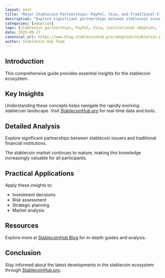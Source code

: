 ```yaml
---
layout: post
title: "Major Stablecoin Partnerships: PayPal, Visa, and Traditional Finance"
description: "Explore significant partnerships between stablecoin issuers and traditional financial institutions."
categories: [adoption]
tags: [stablecoin partnerships, PayPal, Visa, institutional adoption, TradFi]
date: 2025-09-27
canonical_url: https://www.blog.stablecoinhub.pro/adoption/stablecoin-partnerships/
author: StableCoin Hub Team
---
```


## Introduction

This comprehensive guide provides essential insights for the stablecoin ecosystem.

## Key Insights

Understanding these concepts helps navigate the rapidly evolving stablecoin landscape. Visit [StablecoinHub.pro](https://www.stablecoinhub.pro) for real-time data and tools.

## Detailed Analysis

Explore significant partnerships between stablecoin issuers and traditional financial institutions.

The stablecoin market continues to mature, making this knowledge increasingly valuable for all participants.

## Practical Applications

Apply these insights to:
- Investment decisions
- Risk assessment
- Strategic planning
- Market analysis

## Resources

Explore more at [StablecoinHub Blog](https://www.blog.stablecoinhub.pro) for in-depth guides and analysis.

## Conclusion

Stay informed about the latest developments in the stablecoin ecosystem through [StablecoinHub.pro](https://www.stablecoinhub.pro).
